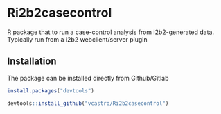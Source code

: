 Ri2b2casecontrol
==================

R package that to run a case-control analysis from i2b2-generated data.  Typically run from a i2b2 webclient/server plugin


Installation
------------

The package can be installed directly from Github/Gitlab


``` r
install.packages("devtools")

devtools::install_github("vcastro/Ri2b2casecontrol")
